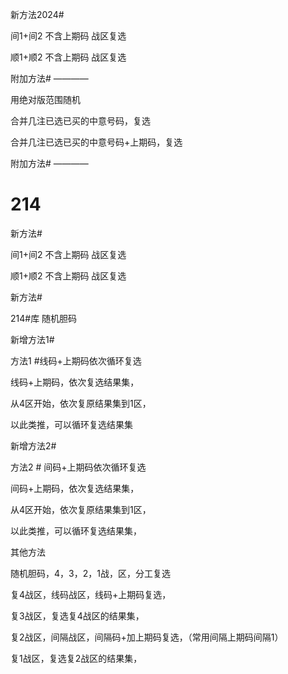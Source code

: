 新方法2024#


间1+间2   不含上期码  战区复选

顺1+顺2     不含上期码   战区复选

附加方法#   ————

用绝对版范围随机

合并几注已选已买的中意号码，复选

合并几注已选已买的中意号码+上期码，复选

附加方法#  ————


# 214

新方法#

间1+间2   不含上期码   战区复选

顺1+顺2     不含上期码   战区复选


新方法#


214#库  随机胆码

新增方法1#

方法1 #线码+上期码依次循环复选

线码+上期码，依次复选结果集，


从4区开始，依次复原结果集到1区，

以此类推，可以循环复选结果集

新增方法2#

方法2 # 间码+上期码依次循环复选


间码+上期码，依次复选结果集，


从4区开始，依次复原结果集到1区，

以此类推，可以循环复选结果集，



其他方法

随机胆码，4，3，2，1战，区，分工复选

复4战区，线码战区，线码+上期码复选，

复3战区，复选复4战区的结果集，

复2战区，间隔战区，间隔码+加上期码复选，（常用间隔上期码间隔1）

复1战区，复选复2战区的结果集，









